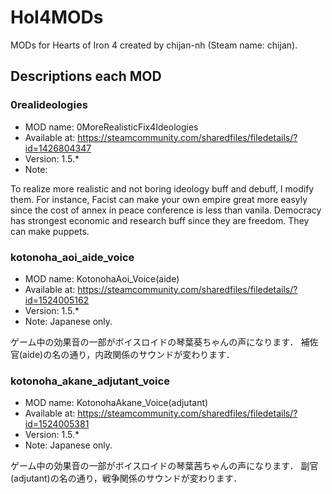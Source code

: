# HoI4MODs
MODs for Hearts of Iron 4 created by chijan-nh (Steam name: chijan).

## Descriptions each MOD

### 0realideologies

* MOD name: 0MoreRealisticFix4Ideologies
* Available at: https://steamcommunity.com/sharedfiles/filedetails/?id=1426804347
* Version: 1.5.*
* Note:

To realize more realistic and not boring ideology buff and debuff, I modify them.
For instance,
Facist can make your own empire great more easyly since the cost of annex in peace conference is less than vanila.
Democracy has strongest economic and research buff since they are freedom. They can make puppets.

### kotonoha_aoi_aide_voice

* MOD name: KotonohaAoi_Voice(aide)
* Available at: https://steamcommunity.com/sharedfiles/filedetails/?id=1524005162
* Version: 1.5.*
* Note: Japanese only.

ゲーム中の効果音の一部がボイスロイドの琴葉葵ちゃんの声になります．
補佐官(aide)の名の通り，内政関係のサウンドが変わります．

### kotonoha_akane_adjutant_voice

* MOD name: KotonohaAkane_Voice(adjutant)
* Available at: https://steamcommunity.com/sharedfiles/filedetails/?id=1524005381
* Version: 1.5.*
* Note: Japanese only.

ゲーム中の効果音の一部がボイスロイドの琴葉茜ちゃんの声になります．
副官(adjutant)の名の通り，戦争関係のサウンドが変わります．
